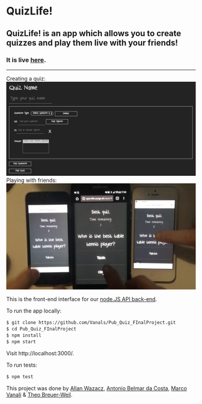 # QuizLife!

## QuizLife! is an app which allows you to create quizzes and play them live with your friends!

### It is live [here](http://www.quiz-life.surge.sh).
---
Creating a quiz:
![img](/img/quizbuilder.png)
Playing with friends:
![img](/img/gameplay.png)

This is the front-end interface for our [node.JS API back-end](https://www.github.com/cazwazacz/pub-quiz-api).

To run the app locally:
```bash
$ git clone https://github.com/Vanals/Pub_Quiz_FInalProject.git
$ cd Pub_Quiz_FInalProject
$ npm install
$ npm start
```
Visit http://localhost:3000/.

To run tests:
```bash
$ npm test
```

This project was done by [Allan Wazacz](https://www.github.com/cazwazacz/), [Antonio Belmar da Costa](https://github.com/antoniobelmar/), [Marco Vanali](https://github.com/Vanals/) & [Theo Breuer-Weil](https://www.github.com/somemarsupials/).

